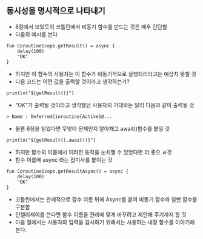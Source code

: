 ## 동시성을 명시적으로 나타내기
- 8장에서 보았듯이 코틀린에서 비동기 함수를 만드는 것은 매우 간단함
- 다음의 예시를 본다
```
fun CoroutineScope.getResult() = async {
    delay(100)
    "OK"
}
```
- 하지만 이 함수의 사용자는 이 함수가 비동기적으로 실행되리라고는 예상치 못할 것
- 다음 코드는 어떤 값을 출력할 것이라고 생각하는가?
```
println("${getResult()}")
```
- "OK"가 출력될 것이라고 생각했던 사용자의 기대와는 달리 다음과 같이 출력될 것
```
> Name : DeferredCioroutine{Active}@... 
```
- 물론 6장을 읽었다면 무엇이 문제인지 알아채고 await()함수를 붙일 것
```
println("${getResult().await()}")
```
- 하지만 함수의 이름에서 이러한 동작을 눈치챌 수 있었다면 더 좋으 ㄹ것
- 함수 이름에 async 라는 접미사를 붙이는 것
```
fun CoroutineScope.getResultAsync() = async {
    delay(100)
    "OK"
}
```
-  코틀린에서는 관례적으로 함수 이름 뒤에 Async를 붙여 비동기 함수와 일반 함수를 구분함
-  인텔리제이를 쓴다면 함수 이름을 관례에 맞게 바꾸려고 제안해 주기까지 할 것
-  다음 절에서는 사용자의 입력을 검사하기 위해서는 사용하는 내장 함수를 이야기해본다.